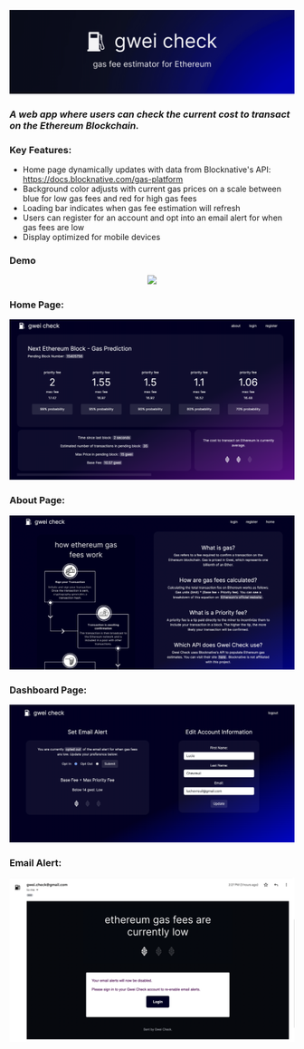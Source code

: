 <p align="center">
  <img src="/imgs/gwei_check_banner.gif" />
</p>

### *A web app where users can check the current cost to transact on the Ethereum Blockchain.*

### Key Features:
- Home page dynamically updates with data from Blocknative's API: https://docs.blocknative.com/gas-platform
- Background color adjusts with current gas prices on a scale between blue for low gas fees and red for high gas fees
- Loading bar indicates when gas fee estimation will refresh
- Users can register for an account and opt into an email alert for when gas fees are low
- Display optimized for mobile devices

### Demo
<p align="center">
  <img src="/imgs/demo.gif" />
</p>

### Home Page:
<p align="center">
  <img src="/imgs/home.png" />
</p>

### About Page:
<p align="center">
  <img src="/imgs/about.png" />
</p>

### Dashboard Page:
<p align="center">
  <img src="/imgs/Dashboard.png" />
</p>

### Email Alert:
<p align="center">
  <img src="/imgs/email.png" />
</p>

